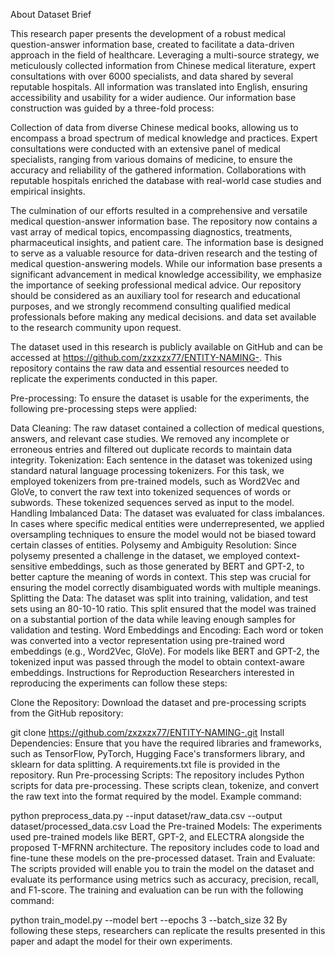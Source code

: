 
About Dataset Brief

This research paper presents the development of a robust medical question-answer information base, created to facilitate a data-driven approach in the field of healthcare. Leveraging a multi-source strategy, we meticulously collected information from Chinese medical literature, expert consultations with over 6000 specialists, and data shared by several reputable hospitals. All information was translated into English, ensuring accessibility and usability for a wider audience. Our information base construction was guided by a three-fold process:

 Collection of data from diverse Chinese medical books, allowing us to encompass a broad spectrum of medical knowledge and practices.
 Expert consultations were conducted with an extensive panel of medical specialists, ranging from various domains of medicine, to ensure the accuracy and reliability of the gathered information.
 Collaborations with reputable hospitals enriched the database with real-world case studies and empirical insights.


The culmination of our efforts resulted in a comprehensive and versatile medical question-answer information base. The repository now contains a vast array of medical topics, encompassing diagnostics, treatments, pharmaceutical insights, and patient care. The information base is designed to serve as a valuable resource for data-driven research and the testing of medical question-answering models. While our information base presents a significant advancement in medical knowledge accessibility, we emphasize the importance of seeking professional medical advice. Our repository should be considered as an auxiliary tool for research and educational purposes, and we strongly recommend consulting qualified medical professionals before making any medical decisions.
and data set available to the research community upon request.



The dataset used in this research is publicly available on GitHub and can be accessed at https://github.com/zxzxzx77/ENTITY-NAMING-. This repository contains the raw data and essential resources needed to replicate the experiments conducted in this paper.

Pre-processing:
To ensure the dataset is usable for the experiments, the following pre-processing steps were applied:

Data Cleaning: The raw dataset contained a collection of medical questions, answers, and relevant case studies. We removed any incomplete or erroneous entries and filtered out duplicate records to maintain data integrity.
Tokenization: Each sentence in the dataset was tokenized using standard natural language processing tokenizers. For this task, we employed tokenizers from pre-trained models, such as Word2Vec and GloVe, to convert the raw text into tokenized sequences of words or subwords. These tokenized sequences served as input to the model.
Handling Imbalanced Data: The dataset was evaluated for class imbalances. In cases where specific medical entities were underrepresented, we applied oversampling techniques to ensure the model would not be biased toward certain classes of entities.
Polysemy and Ambiguity Resolution: Since polysemy presented a challenge in the dataset, we employed context-sensitive embeddings, such as those generated by BERT and GPT-2, to better capture the meaning of words in context. This step was crucial for ensuring the model correctly disambiguated words with multiple meanings.
Splitting the Data: The dataset was split into training, validation, and test sets using an 80-10-10 ratio. This split ensured that the model was trained on a substantial portion of the data while leaving enough samples for validation and testing.
Word Embeddings and Encoding: Each word or token was converted into a vector representation using pre-trained word embeddings (e.g., Word2Vec, GloVe). For models like BERT and GPT-2, the tokenized input was passed through the model to obtain context-aware embeddings.
Instructions for Reproduction
Researchers interested in reproducing the experiments can follow these steps:

Clone the Repository: Download the dataset and pre-processing scripts from the GitHub repository:


git clone https://github.com/zxzxzx77/ENTITY-NAMING-.git
Install Dependencies: Ensure that you have the required libraries and frameworks, such as TensorFlow, PyTorch, Hugging Face's transformers library, and sklearn for data splitting. A requirements.txt file is provided in the repository.
Run Pre-processing Scripts: The repository includes Python scripts for data pre-processing. These scripts clean, tokenize, and convert the raw text into the format required by the model. Example command:


python preprocess_data.py --input dataset/raw_data.csv --output dataset/processed_data.csv
Load the Pre-trained Models: The experiments used pre-trained models like BERT, GPT-2, and ELECTRA alongside the proposed T-MFRNN architecture. The repository includes code to load and fine-tune these models on the pre-processed dataset.
Train and Evaluate: The scripts provided will enable you to train the model on the dataset and evaluate its performance using metrics such as accuracy, precision, recall, and F1-score. The training and evaluation can be run with the following command:


python train_model.py --model bert --epochs 3 --batch_size 32
By following these steps, researchers can replicate the results presented in this paper and adapt the model for their own experiments.
